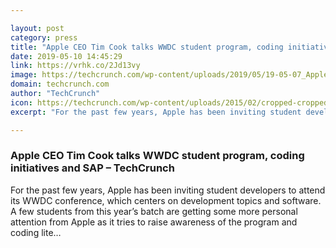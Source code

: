 ```yaml
---

layout: post
category: press
title: "Apple CEO Tim Cook talks WWDC student program, coding initiatives and SAP"
date: 2019-05-10 14:45:29
link: https://vrhk.co/2Jd13vy
image: https://techcrunch.com/wp-content/uploads/2019/05/19-05-07_Apple-Millenia-Store_AI_000541-1-copy.jpg?w=600
domain: techcrunch.com
author: "TechCrunch"
icon: https://techcrunch.com/wp-content/uploads/2015/02/cropped-cropped-favicon-gradient.png?w=180
excerpt: "For the past few years, Apple has been inviting student developers to attend its WWDC conference, which centers on development topics and software. A few students from this year’s batch are getting some more personal attention from Apple as it tries to raise awareness of the program and coding lite…"

---
```


### Apple CEO Tim Cook talks WWDC student program, coding initiatives and SAP – TechCrunch

For the past few years, Apple has been inviting student developers to attend its WWDC conference, which centers on development topics and software. A few students from this year’s batch are getting some more personal attention from Apple as it tries to raise awareness of the program and coding lite…